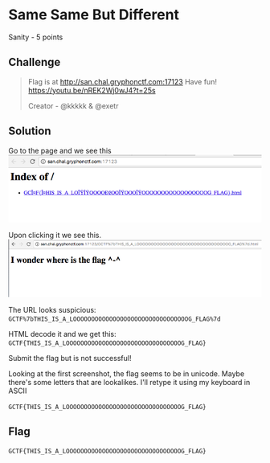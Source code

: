 # Same Same But Different
Sanity - 5 points

## Challenge 
> Flag is at http://san.chal.gryphonctf.com:17123
> Have fun!
> https://youtu.be/nREK2Wj0wJ4?t=25s
> 
> Creator - @kkkkk & @exetr

## Solution
Go to the page and we see this 
![screenshot/1.png](screenshot/1.png)

Upon clicking it we see this.
![screenshot/2.png](screenshot/2.png)

The URL looks suspicious:
`GCΤF%7bΤHIS_IS_A_LOΟΟOOOOОOOΟOOOΟOOOOOOOOOOOOOOOOOG_FLAG%7d`

HTML decode it and we get this:
`GCΤF{ΤHIS_IS_A_LOΟΟOOOOОOOΟOOOΟOOOOOOOOOOOOOOOOOG_FLAG}`

Submit the flag but is not successful!

Looking at the first screenshot, the flag seems to be in unicode. Maybe there's some letters that are lookalikes.
I'll retype it using my keyboard in ASCII

`GCTF{THIS_IS_A_LOOOOOOOOOOOOOOOOOOOOOOOOOOOOOOOOG_FLAG}`

## Flag
`GCTF{THIS_IS_A_LOOOOOOOOOOOOOOOOOOOOOOOOOOOOOOOOG_FLAG}`

